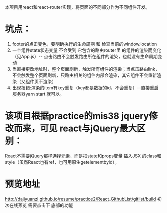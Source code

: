 本项目用react和react-router实现，将页面的不同部分作为不同组件开发。

# 坑点：
1. footer的点击变色，要明确执行的生命周期 和 检查当前的window.location
2. 一个组件state状态变量 不会受到 它包含的路由router里 的组件的渲染而变化（见App.js）-- 点击路由不会触发路由所在组件的渲染，也就没有生命周期变动
3. 当直接更改地址时，整个页面刷新，触发所有组件的渲染；当点击路由link，不会触发整个页面刷新，只路由相关的组件内部会渲染，其它组件不会重新渲染（父组件页不渲染）
4. 出现报错:渲染的item有key重复（key都是数据的id，不会重复）--直接重启服务器yarn start 就可以。


# 该项目根据practice的mis38 jquery修改而来，可见 react与jQuery最大区别：
React不需要jQuery那样选择元素，而是把state和props变量 插入JSX 的class和style（虽然React也有ref，也可用原生getelementbyid）。

# 预览地址
http://dajiyuanzi.github.io/resume/practice2/React_GithubList/gitlist/build
初次在线预览 需要点击下 底部的功能



